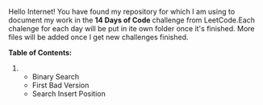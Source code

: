 Hello Internet! 
You have found my repository for which I am using to document my work in the <b>14 Days of Code </b> challenge from LeetCode.Each chalenge for each day will be put in ite own folder once it's finished. More files will be added once I get new challenges finished. 

<b> Table of Contents: </b>

<ol> 
	<li> <ul>
	<li> Binary Search  </li>
	<li> First Bad Version </li>
	<li> Search Insert Position </li> 
         </ul>
	</li>
</ol 
